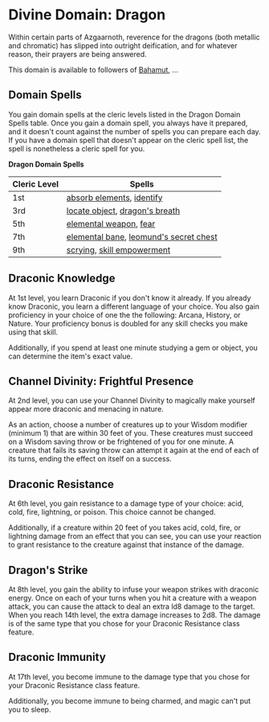 # Divine Domain: Dragon
Within certain parts of Azgaarnoth, reverence for the dragons (both metallic and chromatic) has slipped into outright deification, and for whatever reason, their prayers are being answered.

This domain is available to followers of [Bahamut](../../Religions/Pantheon/Bahamut.md), ...

## Domain Spells
You gain domain spells at the cleric levels listed in the Dragon Domain Spells table. Once you gain a domain spell, you always have it prepared, and it doesn't count against the number of spells you can prepare each day. If you have a domain spell that doesn't appear on the cleric spell list, the spell is nonetheless a cleric spell for you.

**Dragon Domain Spells**

Cleric Level|Spells
------------|------
1st|[absorb elements](../../Magic/Spells/absorb-elements.md), [identify](../../Magic/Spells/identify.md)
3rd|[locate object](../../Magic/Spells/locate-object.md), [dragon's breath](../../Magic/Spells/dragons-breath.md)
5th|[elemental weapon](../../Magic/Spells/elemental-weapon.md), [fear](../../Magic/Spells/fear.md)
7th|[elemental bane](../../Magic/Spells/elemental-bane.md), [leomund's secret chest](../../Magic/Spells/leomunds-secret-chest.md)
9th|[scrying](../../Magic/Spells/scrying.md), [skill empowerment](../../Magic/Spells/skill-empowerment.md)

## Draconic Knowledge
At 1st level, you learn Draconic if you don't know it already. If you already know Draconic, you learn a different language of your choice. You also gain proficiency in your choice of one the the following: Arcana, History, or Nature. Your proficiency bonus is doubled for any skill checks you make using that skill.

Additionally, if you spend at least one minute studying a gem or object, you can determine the item's exact value.

## Channel Divinity: Frightful Presence
At 2nd level, you can use your Channel Divinity to magically make yourself appear more draconic and menacing in nature.

As an action, choose a number of creatures up to your Wisdom modifier (minimum 1) that are within 30 feet of you. These creatures must succeed on a Wisdom saving throw or be frightened of you for one minute. A creature that fails its saving throw can attempt it again at the end of each of its turns, ending the effect on itself on a success.

## Draconic Resistance
At 6th level, you gain resistance to a damage type of your choice: acid, cold, fire, lightning, or poison. This choice cannot be changed.

Additionally, if a creature within 20 feet of you takes acid, cold, fire, or lightning damage from an effect that you can see, you can use your reaction to grant resistance to the creature against that instance of the damage.

## Dragon's Strike
At 8th level, you gain the ability to infuse your weapon strikes with draconic energy. Once on each of your turns when you hit a creature with a weapon attack, you can cause the attack to deal an extra ld8 damage to the target. When you reach 14th level, the extra damage increases to 2d8. The damage is of the same type that you chose for your Draconic Resistance class feature.

## Draconic Immunity
At 17th level, you become immune to the damage type that you chose for your Draconic Resistance class feature.

Additionally, you become immune to being charmed, and magic can't put you to sleep.
